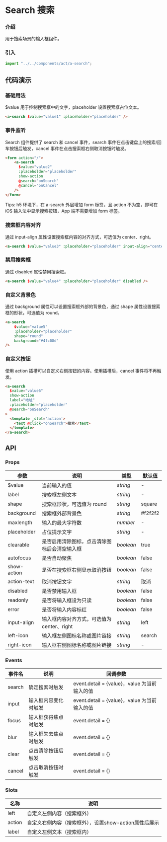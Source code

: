 
# Search 搜索

### 介绍

用于搜索场景的输入框组件。

### 引入

```js
import "../../components/act/a-search";
```

## 代码演示

### 基础用法

$value 用于控制搜索框中的文字，placeholder 设置搜索框占位文本。

```html
<a-search $value="value1" :placeholder="placeholder" />
```

### 事件监听

Search 组件提供了 search 和 cancel 事件，search 事件在点击键盘上的搜索/回车按钮后触发，cancel 事件在点击搜索框右侧取消按钮时触发。

```html
<form action="/">
	<a-search
	  $value="value2"
	  :placeholder="placeholder"
	  show-action
	  @search="onSearch"
	  @cancel="onCancel"
	/>
</form>
```

Tips: h5 环境下，在 a-search 外层增加 form 标签，且 action 不为空，即可在 iOS 输入法中显示搜索按钮，App 端不需要增加 form 标签。

### 搜索框内容对齐

通过 input-align 属性设置搜索框内容的对齐方式，可选值为 center、right。

```html
<a-search $value="value3" :placeholder="placeholder" input-align="center" />
```

### 禁用搜索框

通过 disabled 属性禁用搜索框。

```html
<a-search $value="value4" :placeholder="placeholder" disabled />
```

### 自定义背景色

通过 background 属性可以设置搜索框外部的背景色，通过 shape 属性设置搜索框的形状，可选值为 round。

```html
<a-search
	$value="value5"
	:placeholder="placeholder"
	shape="round"
	background="#4fc08d"
/>
```

### 自定义按钮

使用 action 插槽可以自定义右侧按钮的内容。使用插槽后，cancel 事件将不再触发。

```html
<a-search
  $value="value6"
  show-action
  label="地址"
  :placeholder="placeholder"
  @search="onSearch"
>
  <template _slot='action'>
    <text @click="onSearch">搜索</text>
  </template>
</a-search>
```

## API

### Props

| 参数        | 说明                 | 类型               | 默认值     |
| ----------- | -------------------- | ------------------ | ---------- |
| $value      | 当前输入的值 | _string_ | - |
| label       | 搜索框左侧文本 | _string_ | -        |
| shape       | 搜索框形状，可选值为 round  | _string_         | square |
| background  | 搜索框外部背景色   | _string_          | #f2f2f2     |
| maxlength   | 输入的最大字符数  | _number_        | - |
| placeholder | 占位提示文字  | _string_         | - |
| clearable   | 是否启用清除图标，点击清除图标后会清空输入框  | _boolean_  | true |
| autofocus   | 是否自动聚焦  | _boolean_  | false |
| show-action | 是否在搜索框右侧显示取消按钮  | _boolean_  | false |
| action-text | 取消按钮文字  | _string_  | 取消 |
| disabled    | 是否禁用输入框  | _boolean_  | false |
| readonly    | 是否将输入框设为只读  | _boolean_  | false |
| error       | 是否将输入内容标红  | _boolean_  | false |
| input-align | 输入框内容对齐方式，可选值为 center、right  | _string_  | left |
| left-icon   | 输入框左侧图标名称或图片链接 | _string_         | search |
| right-icon  | 输入框右侧图标名称或图片链接  | _string_         | - |

### Events

| 事件名 | 说明             | 回调参数                   |
| ------ | ---------------- | -------------------------- |
| search | 确定搜索时触发     | event.detail = {value}，value 为当前输入的值 |
| input | 输入框内容变化时触发 | event.detail = {value}，value 为当前输入的值 |
| focus | 输入框获得焦点时触发 | event.detail = {} |
| blur  | 输入框失去焦点时触发 | event.detail = {} |
| clear | 点击清除按钮后触发   | event.detail = {} |
| cancel | 点击取消按钮时触发  | event.detail = {} |

### Slots

| 名称    | 说明       |
| ------- | --------- |
| left | 自定义左侧内容（搜索框外） |
| action | 自定义右侧内容（搜索框外），设置show-action属性后展示 |
| label | 自定义左侧文本（搜索框内） |